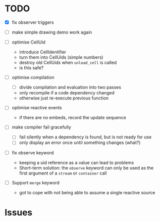 # TODO

* [x] fix observer triggers
* [ ] make simple drawing demo work again
* [ ] optimise CellUid
  * introduce CellIdentifier
  * turn them into CellUids (simple numbers)
  * destroy old CellUids when `unload_cell` is called
  * is this safe?
* [ ] optimise compilation
  * [ ] divide compilation and evaluation into two passes
  * only recompile if a code dependency changed
  * otherwise just re-execute previous function
* [ ] optimise reactive events

  * if there are no embeds, record the update sequence
* [ ] make compiler fail gracefully
  
  * [ ] fail silently when a dependency is found, but is not ready for use
  * [ ] only display an error once until something changes (what?)
* [ ] fix observe keyword
  * keeping a uid reference as a value can lead to problems
  * Short-term solution: the `observe` keyword can only be used as the first argument of a `stream` or `container` call
* [ ] Support `merge` keyword
  * got to cope with not being able to assume a single reactive source

# Issues


